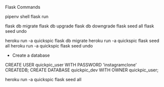 Flask Commands

pipenv shell
flask run

flask db migrate
flask db upgrade
flask db downgrade
flask seed all
flask seed undo


heroku run -a quickspic flask db migrate
heroku run -a quickspic flask seed all
heroku run -a quickspic flask seed undo


- Create a database

CREATE USER quickpic_user WITH PASSWORD 'instagramclone' CREATEDB;
CREATE DATABASE quickpic_dev WITH OWNER quickpic_user;

heroku run -a quickspic flask seed all
